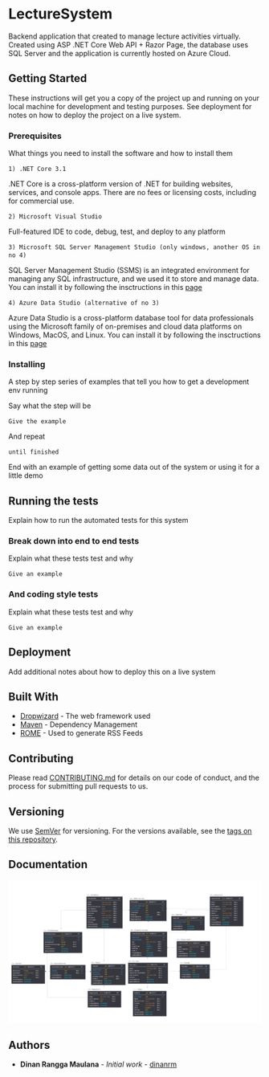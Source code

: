 # LectureSystem
Backend application that created to manage lecture activities virtually. Created using ASP .NET Core Web API + Razor Page, the database uses SQL Server and the application is currently hosted on Azure Cloud.

## Getting Started

These instructions will get you a copy of the project up and running on your local machine for development and testing purposes. See deployment for notes on how to deploy the project on a live system.

### Prerequisites

What things you need to install the software and how to install them

```
1) .NET Core 3.1
```
.NET Core is a cross-platform version of .NET for building websites, services, and console apps. There are no fees or licensing costs, including for commercial use.

```
2) Microsoft Visual Studio
```
Full-featured IDE to code, debug, test, and deploy to any platform

```
3) Microsoft SQL Server Management Studio (only windows, another OS in no 4)
```
SQL Server Management Studio (SSMS) is an integrated environment for managing any SQL infrastructure, and we used it to store and manage data. You can install it by following the insctructions in this [page](https://docs.microsoft.com/en-us/sql/ssms/download-sql-server-management-studio-ssms?view=sql-server-ver15)

```
4) Azure Data Studio (alternative of no 3)
```
Azure Data Studio is a cross-platform database tool for data professionals using the Microsoft family of on-premises and cloud data platforms on Windows, MacOS, and Linux. You can install it by following the insctructions in this [page](https://docs.microsoft.com/en-us/sql/azure-data-studio/what-is?view=sql-server-ver15)

### Installing

A step by step series of examples that tell you how to get a development env running

Say what the step will be

```
Give the example
```

And repeat

```
until finished
```

End with an example of getting some data out of the system or using it for a little demo

## Running the tests

Explain how to run the automated tests for this system

### Break down into end to end tests

Explain what these tests test and why

```
Give an example
```

### And coding style tests

Explain what these tests test and why

```
Give an example
```

## Deployment

Add additional notes about how to deploy this on a live system

## Built With

* [Dropwizard](http://www.dropwizard.io/1.0.2/docs/) - The web framework used
* [Maven](https://maven.apache.org/) - Dependency Management
* [ROME](https://rometools.github.io/rome/) - Used to generate RSS Feeds

## Contributing

Please read [CONTRIBUTING.md](https://gist.github.com/PurpleBooth/b24679402957c63ec426) for details on our code of conduct, and the process for submitting pull requests to us.

## Versioning

We use [SemVer](http://semver.org/) for versioning. For the versions available, see the [tags on this repository](https://github.com/your/project/tags).

## Documentation
![alt text](https://raw.githubusercontent.com/dinanrm/LectureSystem/develop/ALE%20-%20Lecture%20System%2C%20v22.png)

## Authors

* **Dinan Rangga Maulana** - *Initial work* - [dinanrm](https://github.com/dinanrm)
